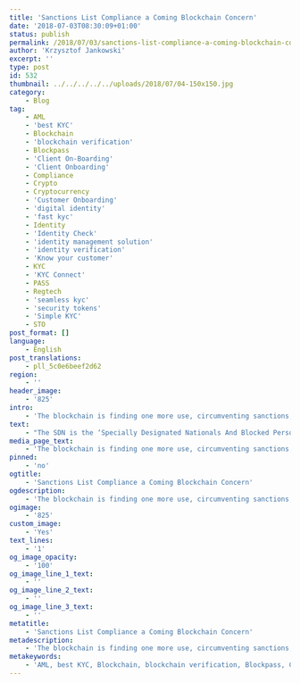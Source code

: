 ```yaml
---
title: 'Sanctions List Compliance a Coming Blockchain Concern'
date: '2018-07-03T08:30:09+01:00'
status: publish
permalink: /2018/07/03/sanctions-list-compliance-a-coming-blockchain-concern
author: 'Krzysztof Jankowski'
excerpt: ''
type: post
id: 532
thumbnail: ../../../../../uploads/2018/07/04-150x150.jpg
category:
    - Blog
tag:
    - AML
    - 'best KYC'
    - Blockchain
    - 'blockchain verification'
    - Blockpass
    - 'Client On-Boarding'
    - 'Client Onboarding'
    - Compliance
    - Crypto
    - Cryptocurrency
    - 'Customer Onboarding'
    - 'digital identity'
    - 'fast kyc'
    - Identity
    - 'Identity Check'
    - 'identity management solution'
    - 'identity verification'
    - 'Know your customer'
    - KYC
    - 'KYC Connect'
    - PASS
    - Regtech
    - 'seamless kyc'
    - 'security tokens'
    - 'Simple KYC'
    - STO
post_format: []
language:
    - English
post_translations:
    - pll_5c0e6beef2d62
region:
    - ''
header_image:
    - '825'
intro:
    - 'The blockchain is finding one more use, circumventing sanctions, which means the industry needs to be ready. Recently a number of websites reported that it appears the US government are preparing to formally add crypto assets to their sanctions list, representing a significant coming shift in the crypto eco-system. To be sure, wallet addresses have not been added yet, but seem to be on the horizon. Specifically what happened is the Office of Foreign Asset Control (OFAC) recently added definitions of crypto terms to their FAQ, and may begin specifically identifying wallet addresses:'
text:
    - "The SDN is the ‘Specially Designated Nationals And Blocked Persons List’, which is in other words the US sanctions list. The list contains individuals, firms and assets the government does not want traded with or wants frozen, in efforts to control terrorism, organised crime, nuclear proliferation or just apply political pressure. The FAQ statements concludes by saying,\r\n\r\n<strong><em>Persons including technology companies; administrators, exchangers, and users of digital currencies; and other payment processors should develop a tailored, risk-based compliance program, which generally should include sanctions list screening and other appropriate measures</em></strong>\r\n\r\nControlling cryptos is not without reason. The recent Venezuelan cryptocurrency appears to be an <a href=\"http://time.com/5206835/exclusive-russia-petro-venezuela-cryptocurrency/\">effort</a> to develop a currency specifically to circumvent sanctions. All American parties are responsible to check the SDN and ensure they do not engage with individuals or entities on it, but more specifically who needs to comply?\r\n\r\nExchanges are the obvious point in the industry that will need to heed the list.\r\n\r\nEvery blockchain firm operating a wallet and many others will need to take heed. In the very strictest of scenarios, we could see miners not completing transactions from these addresses, or mining pools removing blacklisted addresses from participating. This list is updated as new information is gained, so firms need to remain on top of the additions to ensure they are compliant.\r\n\r\nCrypto assets and wallets have their own quirks that make compliance different from traditional banking. Namely that new wallets can be created freely, and assets can be openly tracked through the blockchain. Sanctions could be avoided by simply created a new wallet address and moving or converting the assets there. While the SDN list has indicated only the specific wallet addresses will be controlled, the OFAC has indicated an expectation individuals on the list will not be engaged with. So as it gets easier and move convenient to send money with blockchain through developments like Ripple, Bitcoin Cash, or lighting networks, the need for firms identify the owners of wallets, and check those names against lists like the SDN will become more important.\r\n\r\nLarge exchanges will already have the capability in place to comply with the SDN list, but smaller firms and operations seem to be most at risk. Decentralised and small exchanges, ICOs, and novel utility token operations will need to manage and identify their users so they can comply and work the SDN list and stop their service being used to send assets and circumvent US sanctions. Every wallet address needs to be checked, but also broader efforts so that one firm does not find themselves to be the middleman in the transfer of funds to illegal activity.\r\n\r\nWhile the practical implications of these changes are still be seen, it is another indicator of the shifting regulatory background of the blockchain ecosystem."
media_page_text:
    - 'The blockchain is finding one more use, circumventing sanctions, which means the industry needs to be ready.'
pinned:
    - 'no'
ogtitle:
    - 'Sanctions List Compliance a Coming Blockchain Concern'
ogdescription:
    - 'The blockchain is finding one more use, circumventing sanctions, which means the industry needs to be ready. Recently a number of websites reported that it appears the US government are preparing to formally add crypto assets to their sanctions list, representing a significant coming shift in the crypto eco-system. To be sure, wallet addresses have not been added yet, but seem to be on the horizon. Specifically what happened is the Office of Foreign Asset Control (OFAC) recently added definitions of crypto terms to their FAQ, and may begin specifically identifying wallet addresses:'
ogimage:
    - '825'
custom_image:
    - 'Yes'
text_lines:
    - '1'
og_image_opacity:
    - '100'
og_image_line_1_text:
    - ''
og_image_line_2_text:
    - ''
og_image_line_3_text:
    - ''
metatitle:
    - 'Sanctions List Compliance a Coming Blockchain Concern'
metadescription:
    - 'The blockchain is finding one more use, circumventing sanctions, which means the industry needs to be ready. Recently a number of websites reported that it appears the US government are preparing to formally add crypto assets to their sanctions list, representing a significant coming shift in the crypto eco-system. To be sure, wallet addresses have not been added yet, but seem to be on the horizon. Specifically what happened is the Office of Foreign Asset Control (OFAC) recently added definitions of crypto terms to their FAQ, and may begin specifically identifying wallet addresses:'
metakeywords:
    - 'AML, best KYC, Blockchain, blockchain verification, Blockpass, Client On-Boarding, Client Onboarding, Compliance, Crypto, Cryptocurrency, Customer Onboarding, digital identity, fast kyc, Identity, Identity Check, identity management solution, identity verification, Know your customer, KYC, KYC Connect, PASS, Regtech, seamless kyc, security tokens, Simple KYC, STO, blockchain'
---
```

<!DOCTYPE html PUBLIC "-//W3C//DTD HTML 4.0 Transitional//EN" "http://www.w3.org/TR/REC-html40/loose.dtd">
<?xml encoding="UTF-8">
